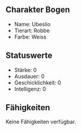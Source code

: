 ## Charakter Bogen

  - Name: Ubeslio
  - Tierart: Robbe
  - Farbe: Weiss

## Statuswerte

  - Stärke: 0
  - Ausdauer: 0
  - Geschicklichkeit: 0
  - Intelligenz: 0

## Fähigkeiten

Keine Fähigkeiten verfügbar.